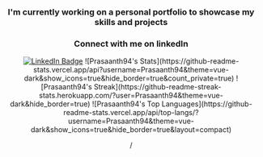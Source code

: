<div align="center">

<h3>I'm currently working on a personal portfolio to showcase my skills and projects</h3>
<h3>Connect with me on linkedIn</h3>
<a href="www.linkedin.com/in/m-prasaanth"> <img src="https://img.shields.io/badge/LinkedIn-blue?style=for-the-badge&logo=linkedin&logoColor=white" alt="LinkedIn Badge"/></a>
![Prasaanth94's Stats](https://github-readme-stats.vercel.app/api?username=Prasaanth94&theme=vue-dark&show_icons=true&hide_border=true&count_private=true)
![Prasaanth94's Streak](https://github-readme-streak-stats.herokuapp.com/?user=Prasaanth94&theme=vue-dark&hide_border=true)
![Prasaanth94's Top Languages](https://github-readme-stats.vercel.app/api/top-langs/?username=Prasaanth94&theme=vue-dark&show_icons=true&hide_border=true&layout=compact)

/<div>
